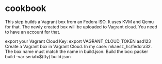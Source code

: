 # cookbook

This step builds a Vagrant box from an Fedora ISO. It uses KVM and Qemu for that. The newly created box will be uploaded to Vagrant cloud. You need to have an account for that.

export your Vagrant Cloud Key: export VAGRANT_CLOUD_TOKEN asd123
Create a Vagrant box in Vagrant Cloud. In my case: mkaesz_hc/fedora32. The box name must match the name in build.json.
Build the box: packer build -var serial=$(tty) build.json
